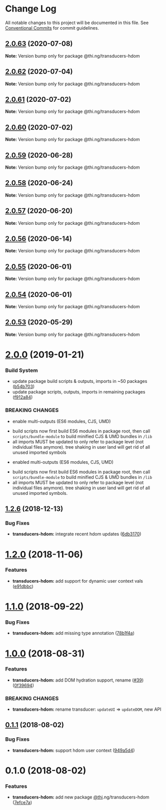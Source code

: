 # Change Log

All notable changes to this project will be documented in this file.
See [Conventional Commits](https://conventionalcommits.org) for commit guidelines.

## [2.0.63](https://github.com/thi-ng/umbrella/compare/@thi.ng/transducers-hdom@2.0.62...@thi.ng/transducers-hdom@2.0.63) (2020-07-08)

**Note:** Version bump only for package @thi.ng/transducers-hdom





## [2.0.62](https://github.com/thi-ng/umbrella/compare/@thi.ng/transducers-hdom@2.0.61...@thi.ng/transducers-hdom@2.0.62) (2020-07-04)

**Note:** Version bump only for package @thi.ng/transducers-hdom





## [2.0.61](https://github.com/thi-ng/umbrella/compare/@thi.ng/transducers-hdom@2.0.60...@thi.ng/transducers-hdom@2.0.61) (2020-07-02)

**Note:** Version bump only for package @thi.ng/transducers-hdom





## [2.0.60](https://github.com/thi-ng/umbrella/compare/@thi.ng/transducers-hdom@2.0.59...@thi.ng/transducers-hdom@2.0.60) (2020-07-02)

**Note:** Version bump only for package @thi.ng/transducers-hdom





## [2.0.59](https://github.com/thi-ng/umbrella/compare/@thi.ng/transducers-hdom@2.0.58...@thi.ng/transducers-hdom@2.0.59) (2020-06-28)

**Note:** Version bump only for package @thi.ng/transducers-hdom





## [2.0.58](https://github.com/thi-ng/umbrella/compare/@thi.ng/transducers-hdom@2.0.57...@thi.ng/transducers-hdom@2.0.58) (2020-06-24)

**Note:** Version bump only for package @thi.ng/transducers-hdom





## [2.0.57](https://github.com/thi-ng/umbrella/compare/@thi.ng/transducers-hdom@2.0.56...@thi.ng/transducers-hdom@2.0.57) (2020-06-20)

**Note:** Version bump only for package @thi.ng/transducers-hdom





## [2.0.56](https://github.com/thi-ng/umbrella/compare/@thi.ng/transducers-hdom@2.0.55...@thi.ng/transducers-hdom@2.0.56) (2020-06-14)

**Note:** Version bump only for package @thi.ng/transducers-hdom





## [2.0.55](https://github.com/thi-ng/umbrella/compare/@thi.ng/transducers-hdom@2.0.54...@thi.ng/transducers-hdom@2.0.55) (2020-06-01)

**Note:** Version bump only for package @thi.ng/transducers-hdom





## [2.0.54](https://github.com/thi-ng/umbrella/compare/@thi.ng/transducers-hdom@2.0.53...@thi.ng/transducers-hdom@2.0.54) (2020-06-01)

**Note:** Version bump only for package @thi.ng/transducers-hdom





## [2.0.53](https://github.com/thi-ng/umbrella/compare/@thi.ng/transducers-hdom@2.0.52...@thi.ng/transducers-hdom@2.0.53) (2020-05-29)

**Note:** Version bump only for package @thi.ng/transducers-hdom





# [2.0.0](https://github.com/thi-ng/umbrella/compare/@thi.ng/transducers-hdom@1.2.16...@thi.ng/transducers-hdom@2.0.0) (2019-01-21)

### Build System

* update package build scripts & outputs, imports in ~50 packages ([b54b703](https://github.com/thi-ng/umbrella/commit/b54b703))
* update package scripts, outputs, imports in remaining packages ([f912a84](https://github.com/thi-ng/umbrella/commit/f912a84))

### BREAKING CHANGES

* enable multi-outputs (ES6 modules, CJS, UMD)

- build scripts now first build ES6 modules in package root, then call
  `scripts/bundle-module` to build minified CJS & UMD bundles in `/lib`
- all imports MUST be updated to only refer to package level
  (not individual files anymore). tree shaking in user land will get rid of
  all unused imported symbols
* enabled multi-outputs (ES6 modules, CJS, UMD)

- build scripts now first build ES6 modules in package root, then call
  `scripts/bundle-module` to build minified CJS & UMD bundles in `/lib`
- all imports MUST be updated to only refer to package level
  (not individual files anymore). tree shaking in user land will get rid of
  all unused imported symbols.

## [1.2.6](https://github.com/thi-ng/umbrella/compare/@thi.ng/transducers-hdom@1.2.5...@thi.ng/transducers-hdom@1.2.6) (2018-12-13)

### Bug Fixes

* **transducers-hdom:** integrate recent hdom updates ([6db3170](https://github.com/thi-ng/umbrella/commit/6db3170))

# [1.2.0](https://github.com/thi-ng/umbrella/compare/@thi.ng/transducers-hdom@1.1.9...@thi.ng/transducers-hdom@1.2.0) (2018-11-06)

### Features

* **transducers-hdom:** add support for dynamic user context vals ([e91dbbc](https://github.com/thi-ng/umbrella/commit/e91dbbc))

<a name="1.1.0"></a>
# [1.1.0](https://github.com/thi-ng/umbrella/compare/@thi.ng/transducers-hdom@1.1.0-alpha.2...@thi.ng/transducers-hdom@1.1.0) (2018-09-22)

### Bug Fixes

* **transducers-hdom:** add missing type annotation ([78b1f4a](https://github.com/thi-ng/umbrella/commit/78b1f4a))

<a name="1.0.0"></a>
# [1.0.0](https://github.com/thi-ng/umbrella/compare/@thi.ng/transducers-hdom@0.1.5...@thi.ng/transducers-hdom@1.0.0) (2018-08-31)

### Features

* **transducers-hdom:** add DOM hydration support, rename ([#39](https://github.com/thi-ng/umbrella/issues/39)) ([0f39694](https://github.com/thi-ng/umbrella/commit/0f39694))

### BREAKING CHANGES

* **transducers-hdom:** rename transducer: `updateUI` => `updateDOM`, new API

<a name="0.1.1"></a>
## [0.1.1](https://github.com/thi-ng/umbrella/compare/@thi.ng/transducers-hdom@0.1.0...@thi.ng/transducers-hdom@0.1.1) (2018-08-02)

### Bug Fixes

* **transducers-hdom:** support hdom user context ([949a5d4](https://github.com/thi-ng/umbrella/commit/949a5d4))

<a name="0.1.0"></a>
# 0.1.0 (2018-08-02)

### Features

* **transducers-hdom:** add new package [@thi](https://github.com/thi).ng/transducers-hdom ([7efce7a](https://github.com/thi-ng/umbrella/commit/7efce7a))
